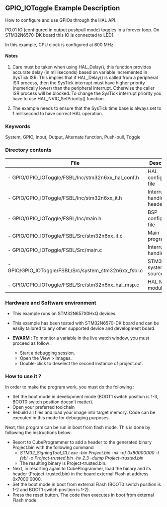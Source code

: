 ## <b>GPIO_IOToggle Example Description</b>

How to configure and use GPIOs through the HAL API.

PO.01 IO (configured in output pushpull mode) toggles in a forever loop.
On STM32N6570-DK board this IO is connected to LED1.

In this example, CPU clock is configured at 600 MHz.

#### <b>Notes</b>

 1. Care must be taken when using HAL_Delay(), this function provides accurate delay (in milliseconds)
    based on variable incremented in SysTick ISR. This implies that if HAL_Delay() is called from
    a peripheral ISR process, then the SysTick interrupt must have higher priority (numerically lower)
    than the peripheral interrupt. Otherwise the caller ISR process will be blocked.
    To change the SysTick interrupt priority you have to use HAL_NVIC_SetPriority() function.

 2. The example needs to ensure that the SysTick time base is always set to 1 millisecond
    to have correct HAL operation.

### <b>Keywords</b>

System, GPIO, Input, Output, Alternate function, Push-pull, Toggle

### <b>Directory contents</b>

File | Description
 --- | ---
      - GPIO/GPIO_IOToggle/FSBL/Inc/stm32n6xx_hal_conf.h     | HAL configuration file
      - GPIO/GPIO_IOToggle/FSBL/Inc/stm32n6xx_it.h           | Interrupt handlers header file
      - GPIO/GPIO_IOToggle/FSBL/Inc/main.h                   | BSP configuration file
      - GPIO/GPIO_IOToggle/FSBL/Src/stm32n6xx_it.c           | Main program
      - GPIO/GPIO_IOToggle/FSBL/Src/main.c                   | Interrupt handlers
      - GPIO/GPIO_IOToggle/FSBL/Src/system_stm32n6xx_fsbl.c  | STM32N6xx system source file
      - GPIO/GPIO_IOToggle/FSBL/Src/stm32n6xx_hal_msp.c      | HAL MSP module

### <b>Hardware and Software environment</b>

  - This example runs on STM32N657X0HxQ devices.

  - This example has been tested with STM32N6570-DK board and can be
    easily tailored to any other supported device and development board.

  - **EWARM** : To monitor a variable in the live watch window, you must proceed as follow :
    - Start a debugging session.
    - Open the View > Images.
    - Double-click to deselect the second instance of project.out.

### <b>How to use it ?</b>

In order to make the program work, you must do the following :
- Set the boot mode in development mode (BOOT1 switch position is 1-3, BOOT0 switch position doesn't matter).
- Open your preferred toolchain
- Rebuild all files and load your image into target memory. Code can be executed in this mode for debugging purposes.

 Next, this program can be run in boot from flash mode. This is done by following the instructions below:

- Resort to CubeProgrammer to add a header to the generated binary Project.bin with the following command
  - *STM32_SigningTool_CLI.exe -bin Project.bin -nk -of 0x80000000 -t fsbl -o Project-trusted.bin -hv 2.3 -dump Project-trusted.bin*
  - The resulting binary is Project-trusted.bin.
- Next, in resorting again to CubeProgrammer, load the binary and its header (Project-trusted.bin) in the board external Flash at address 0x7000'0000.
- Set the boot mode in boot from external Flash (BOOT0 switch position is 1-2 and BOOT1 switch position is 1-2).
- Press the reset button. The code then executes in boot from external Flash mode.

